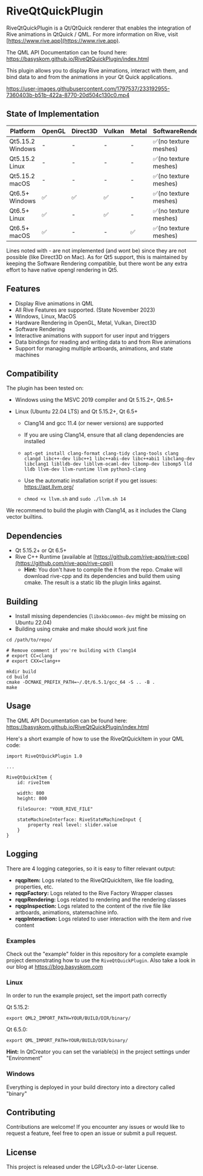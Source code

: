 <!--
// SPDX-FileCopyrightText: 2023 Jeremias Bosch <jeremias.bosch@basyskom.com>
// SPDX-FileCopyrightText: 2023 Jonas Kalinka <jonas.kalinka@basyskom.com>
// SPDX-FileCopyrightText: 2023 basysKom GmbH
//
// SPDX-License-Identifier: LGPL-3.0-or-later
-->
# RiveQtQuickPlugin

RiveQtQuickPlugin is a Qt/QtQuick renderer that enables the integration of Rive animations in QtQuick / QML. 
For more information on Rive, visit [https://www.rive.app](https://www.rive.app).

The QML API Documentation can be found here: https://basyskom.github.io/RiveQtQuickPlugin/index.html

This plugin allows you to display Rive animations, interact with them, and bind data to and from the animations in your Qt Quick applications.

https://user-images.githubusercontent.com/1797537/233192955-7360403b-b51b-422a-8770-20d504c130c0.mp4

## State of Implementation
| Platform            | OpenGL                 | Direct3D    |Vulkan    |Metal    |SoftwareRendering    |
|----------------     |-----------             |-----------  |-----------|-----------|-----------|
| Qt5.15.2 Windows    | -   |-|-|-|✅(no texture meshes)
| Qt5.15.2 Linux      | -   |-|-|-|✅(no texture meshes)
| Qt5.15.2 macOS      | -   |-|-|-|✅(no texture meshes)
| Qt6.5+ Windows    | ✅   |✅|✅|-|✅(no texture meshes)
| Qt6.5+ Linux      | ✅   |-|✅|-|✅(no texture meshes)
| Qt6.5+ macOS      | ✅   |-|-|✅|✅(no texture meshes)

Lines noted with - are not implemented (and wont be) since they are not possible (like Direct3D on Mac). As for Qt5 support, this is maintained by keeping the Software Rendering compatible, but there wont be any extra effort to have native opengl rendering in Qt5.

## Features

- Display Rive animations in QML
- All Rive Features are supported. (State November 2023)
- Windows, Linux, MacOS
- Hardware Rendering in OpenGL, Metal, Vulkan, Direct3D
- Software Rendering
- Interactive animations with support for user input and triggers
- Data bindings for reading and writing data to and from Rive animations
- Support for managing multiple artboards, animations, and state machines

## Compatibility
The plugin has been tested on:

- Windows using the MSVC 2019 compiler and Qt 5.15.2+, Qt6.5+

- Linux (Ubuntu 22.04 LTS) and Qt 5.15.2+, Qt 6.5+ 
  - Clang14 and gcc 11.4 (or newer versions) are supported

  - If you are using Clang14, ensure that all clang dependencies are installed 

  - `apt-get install clang-format clang-tidy clang-tools clang clangd libc++-dev libc++1 libc++abi-dev libc++abi1 libclang-dev libclang1 liblldb-dev libllvm-ocaml-dev libomp-dev libomp5 lld lldb llvm-dev llvm-runtime llvm python3-clang`

  - Use the automatic installation script if you get issues: https://apt.llvm.org/ 
  - `chmod +x llvm.sh` and `sudo ./llvm.sh 14`
  
We recommend to build the plugin with Clang14, as it includes the Clang vector builtins.

## Dependencies

- Qt 5.15.2+ or Qt 6.5+
- Rive C++ Runtime (available at [https://github.com/rive-app/rive-cpp](https://github.com/rive-app/rive-cpp))
  * **Hint:** You don't have to compile the it from the repo. Cmake will download rive-cpp and its dependencies and build them using cmake. The result is a static lib the plugin links against.

## Building

- Install missing dependencies (`libxkbcommon-dev` might be missing on Ubuntu 22.04)
- Building using cmake and make should work just fine

```example
cd /path/to/repo/

# Remove comment if you're building with Clang14
# export CC=clang
# export CXX=clang++

mkdir build
cd build
cmake -DCMAKE_PREFIX_PATH=~/.Qt/6.5.1/gcc_64 -S .. -B .
make
```

## Usage

The QML API Documentation can be found here: https://basyskom.github.io/RiveQtQuickPlugin/index.html

Here's a short example of how to use the RiveQtQuickItem in your QML code:

```
import RiveQtQuickPlugin 1.0

...

RiveQtQuickItem {
    id: riveItem

    width: 800
    height: 800

    fileSource: "YOUR_RIVE_FILE"

    stateMachineInterface: RiveStateMachineInput {
        property real level: slider.value
    }
}

```

## Logging

There are 4 logging categories, so it is easy to filter relevant output:

- **rqqpItem:** Logs related to the RiveQtQuickItem, like file loading, properties, etc.
- **rqqpFactory:** Logs related to the Rive Factory Wrapper classes
- **rqqpRendering:** Logs related to rendering and the rendering classes
- **rqqpInspection:** Logs related to the content of the rive file like artboards, animations, statemachine info.
- **rqqpInteraction:** Logs related to user interaction with the item and rive content

### Examples

Check out the "example" folder in this repository for a complete example project demonstrating how to use the `RiveQtQuickPlugin`.
Also take a look in our blog at https://blog.basyskom.com 

### Linux

In order to run the example project, set the import path correctly

Qt 5.15.2:

`export QML2_IMPORT_PATH=YOUR/BUILD/DIR/binary/`

Qt 6.5.0:

`export QML_IMPORT_PATH=YOUR/BUILD/DIR/binary/`

**Hint:** In QtCreator you can set the variable(s) in the project settings under "Environment"

### Windows

Everything is deployed in your build directory into a directory called "binary"

## Contributing

Contributions are welcome! If you encounter any issues or would like to request a feature, feel free to open an issue or submit a pull request.

## License

This project is released under the LGPLv3.0-or-later License.
